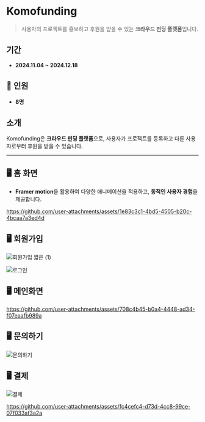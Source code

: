 #  **Komofunding**
> 사용자의 프로젝트를 홍보하고 후원을 받을 수 있는 **크라우드 펀딩 플랫폼**입니다.


##  **기간**
- **2024.11.04 ~ 2024.12.18**

## 👥 **인원**
- **8명**




##  **소개**
Komofunding은 **크라우드 펀딩 플랫폼**으로, 사용자가 프로젝트를 등록하고 다른 사용자로부터 후원을 받을 수 있습니다.

---

## 🖥️ **홈 화면**
- **Framer motion**을 활용하여 다양한 애니메이션을 적용하고, **동적인 사용자 경험**을 제공합니다.



https://github.com/user-attachments/assets/1e83c3c1-4bd5-4505-b20c-4bcaa7a3ed4d




## 🖥️ **회원가입**


![회원가입 짧은 (1)](https://github.com/user-attachments/assets/3618d406-d71f-48a3-b3ba-868a8062c525)


![로그인](https://github.com/user-attachments/assets/1ff454e6-6fb9-41fa-b180-15f06b022293)



## 🖥️ **메인화면**

https://github.com/user-attachments/assets/708c4b45-b0a4-4448-ad34-f07eaafb989a


## 🖥️ **문의하기**

![문의하기](https://github.com/user-attachments/assets/431fda36-3949-4e89-97c9-b1e9d88d6d32)


## 🖥️ **결제**

![결제](https://github.com/user-attachments/assets/669e6e2e-5cbf-4e96-be99-007ed409a79c)



https://github.com/user-attachments/assets/fc4cefc4-d73d-4cc8-99ce-07f033af3a2a

